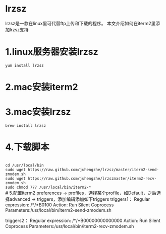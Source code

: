 # lrzsz
lrzsz是一款在linux里可代替ftp上传和下载的程序。
本文介绍如何在iterm2里添加lrzsz支持
# 1.linux服务器安装lrzsz
<code>yum install lrzsz</code>
# 2.mac安装iterm2
# 3.mac安装lrzsz
<code>brew install lrzsz</code>
# 4.下载脚本
<code>
cd /usr/local/bin
sudo wget https://raw.github.com/juhengzhe/lrzsz/master/iterm2-send-zmodem.sh
sudo wget https://raw.github.com/juhengzhe/lrzszmaster/iterm2-recv-zmodem.sh
sudo chmod 777 /usr/local/bin/iterm2-*
</code>
# 5.配置iterm2
preferences → profiles，选择某个profile，如Default，之后选择advanced → triggers，添加编辑添加如下triggers
triggers1：
Regular expression: /*/*B0100
Action: Run Silent Coprocess
Parameters:/usr/local/bin/iterm2-send-zmodem.sh
 
triggers2：
Regular expression: /*/*B00000000000000
Action: Run Silent Coprocess
Parameters:/usr/local/bin/iterm2-recv-zmodem.sh

